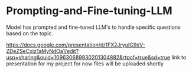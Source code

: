 # Prompting-and-Fine-tuning-LLM
Model has prompted and fine-tuned LLM's to handle specific questions based on the topic.

https://docs.google.com/presentation/d/1FX2JryuIG9xV-ZDeZSeCxjz1aMyNdOa1/edit?usp=sharing&ouid=109630689930201304882&rtpof=true&sd=true
link to presentation for my project for now
files will be uploaded shortly
